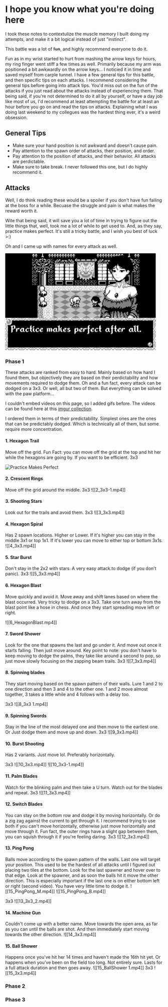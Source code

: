 # I hope you know what you're doing here

I took these notes to contextulize the muscle memory I built doing my attempts, and make it a bit logical instead of just "instinct".

This battle was a lot of ~~fun~~, and highly recommend everyone to do it.

Fun as in my wrist started to hurt from mashing the arrow keys for hours, my ring finger went stiff a few times as well. Primarily because my arm was positioned a bit awkwardly on the arrow keys... I noticied it in time and saved myself from carple tunnel.
I have a few general tips for this battle, and then specific tips on each attacks. I recommend considering the general tips before going into attack tips. You'd miss out on the fun of the attacks if you just read about the attacks instead of experiencing them. That being said, if you're not determined to do it all by yourself, or have a day job like most of us, I'd recommend at least attempting the battle for at least an hour before you go on and read the tips on attacks. Explaining what I was doing last weekend to my collegues was the hardest thing ever, it's a weird obsession.

## General Tips

- Make sure your hand position is not awkward and doesn't cause pain.
- Pay attention to the spawn order of attacks, their position, and order.
- Pay attention to the position of attacks, and their behavior. All attacks are perdictable.
- Make sure to take break. I never followed this one, but I do highly recommend it.

## Attacks

Well, I do think reading these would be a spoiler if you don't have fun failing at the boss for a while.
Becuase the struggle and pain is what makes the reward worth it.

Wite that being said, it will save you a lot of time in trying to figure out the little things that, well, took me a lot of while to get used to. And, as they say, practice makes perfect. It's still a tricky battle, and I wish you best of luck >:)

Oh and I came up with names for every attack as well.

<img src="./attachments/VoidStranger_PVoid_Stranger nh8.png" width="480" alt="Practice Makes Perfect" />

### Phase 1

These attacks are ranked from easy to hard. Mainly based on how hard I found them, but objectively they are based on their perdictability and how movements required to dodge them.
Oh and a fun fact, every attack can be dodged on a 3x3. Or well, all but two of them. But everything can be solved with the paw platform...

I couldn't embed videos on this page, so I added gifs before. The videos can be found here at this [imgur collection](https://imgur.com/a/J9gS0UP).

I ordered them in terms of their predictability. Simplest ones are the ones that can be predictably dodged. Which is technically all of them, but some require more concentration.

#### 1. Hexagon Trail

Move off the grid.
Fun Fact: you can move off the grid at the top and hit her while the hexagons are going by. If you want to be efficient.
3x3

<img src="https://github.com/Nevieltez/Void-Stranger_Notes/assets/96298249/78adf58e-b58c-44cd-af5b-fc9ddaf11d8c" width="480" alt="Practice Makes Perfect" />

#### 2. Crescent Rings

Move off the grid around the middle.
3x3
![[2_3x3-1.mp4]]

#### 3. Shooting Stars

Look out for the trails and avoid them.
3x3
![[3_3x3.mp4]]

#### 4. Hexagon Spiral

Has 2 spawn locations. Higher or Lower. If it's higher you can stay in the middle 3x1 or top 1x1. If it's lower you can move to either top or bottom 3x1s.
![[4_3x3.mp4]]

#### 5. Star Burst

Don't stay in the 2x2 with stars. A very easy attack.to dodge (if you don't panic).
3x3
![[5_3x3.mp4]]

#### 6. Hexagon Blast

Move quickly and avoid it. Move away and shift lanes based on where the blast occurred.
Very tricky to dodge on a 3x3. Take one turn away from the blast point like a hose in chess. And once they start spreading move left or right.

![[6_HexagonBlast.mp4]]

#### 7. Sword Shower

Look for the one that spawns the last and go under it. And move out once it starts falling. Then just move around. Key point to note: you don't have to keep moving to dodge the palms, they take like around a second to pop, so just move slowly focusing on the zapping beam trails.
3x3
![[7_3x3.mp4]]

#### 8. Spinning blades

They start moving based on the spawn pattern of their walls. Lure 1 and 2 to one direction and then 3 and 4 to the other one. 1 and 2 move almost together, 3 takes a little while and 4 follows with a delay too.

3x3
![[8_3x3 1.mp4]]

#### 9. Spinning Swords

Stay in the line of the most delayed one and then move to the earliest one.
Or Just dodge them and move up and down.
3x3
![[9_3x3.mp4]]

#### 10. Burst Shooting

Has 2 variants. Just move lol. Preferably horizontally.

3x3
![[10_3x3.mp4]]
![[10_3x3-1.mp4]]

#### 11. Palm Blades

Watch for the blinking palm and then take a U turn. Watch out for the blades and repeat.
3x3
![[11_3x3.mp4]]

#### 12. Switch Blades

You can stay on the bottom row and dodge it by moving horizontally. Or do a zig zag against the current to get through it. I recommend trying to use both if you can't move horizontally, otherwise just move horizontally and move through it.
Fun fact, the outer rings have a slight gap between them, you can squish through it if you're feeling daring.
3x3
![[12_3x3.mp4]]

#### 13. Ping Pong

Balls move according to the spawn pattern of the walls. Last one will target your position. This used to be the hardest of all attacks until I figured out placing two tiles at the bottom. Look for the last spawner and hover over to that edge. Look at the spawner, and as soon the balls hit it move the other direction. This is especially important if the last one is on either bottom left or right (second video). You have very little time to dodge it.
![[15_PingPong_M.mp4]]
![[15_PingPong_B.mp4]]

3x3
![[13_3x3_2.mp4]]

#### 14. Machine Gun

Couldn't come up with a better name. Move towards the open area, as far as you can until the balls are shot. And then immediately start moving towards the other direction.
![[14_3x3.mp4]]

#### 15. Ball Shower

Happens once you've hit her 14 times and haven't made the 16th hit yet. Or happens when you've been on the field too long. Not entirely sure. Lasts for a full attack duration and then goes away.
![[15_BallShower 1.mp4]]
3x3
![[15_3x3.mp4]]

### Phase 2

### Phase 3
